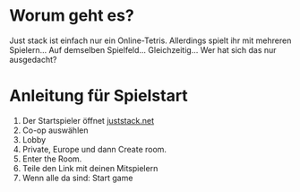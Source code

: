 # Worum geht es?

Just stack ist einfach nur ein Online-Tetris. Allerdings spielt ihr mit mehreren Spielern... Auf demselben Spielfeld... Gleichzeitig... Wer hat sich das nur ausgedacht?

# Anleitung für Spielstart

1. Der Startspieler öffnet [juststack.net](https://www.juststack.net/) 
2. Co-op auswählen
3. Lobby
4. Private, Europe und dann Create room.
5. Enter the Room.
6. Teile den Link mit deinen Mitspielern
7. Wenn alle da sind: Start game
